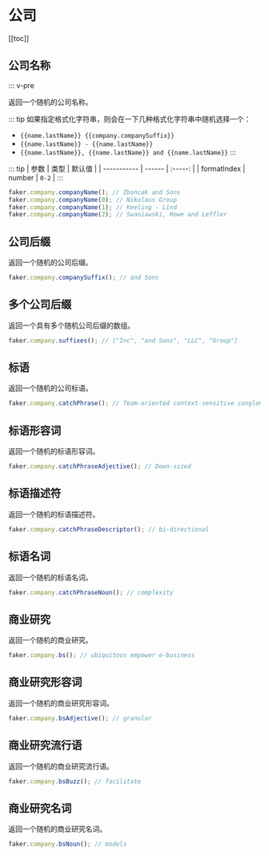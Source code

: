# 公司

[[toc]]

## 公司名称

::: v-pre

返回一个随机的公司名称。

::: tip
如果指定格式化字符串，则会在一下几种格式化字符串中随机选择一个：

- `{{name.lastName}} {{company.companySuffix}}`
- `{{name.lastName}} - {{name.lastName}}`
- `{{name.lastName}}, {{name.lastName}} and {{name.lastName}}`
  :::

::: tip
| 参数 | 类型 | 默认值 |
| ----------- | ------ | :-----: |
| formatIndex | number | `0-2` |
:::

```js
faker.company.companyName(); // Zboncak and Sons
faker.company.companyName(0); // Nikolaus Group
faker.company.companyName(1); // Keeling - Lind
faker.company.companyName(2); // Swaniawski, Howe and Leffler
```

## 公司后缀

返回一个随机的公司后缀。

```js
faker.company.companySuffix(); // and Sons
```

## 多个公司后缀

返回一个具有多个随机公司后缀的数组。

```js
faker.company.suffixes(); // ["Inc", "and Sons", "LLC", "Group"]
```

## 标语

返回一个随机的公司标语。

```js
faker.company.catchPhrase(); // Team-oriented context-sensitive conglomeration
```

## 标语形容词

返回一个随机的标语形容词。

```js
faker.company.catchPhraseAdjective(); // Down-sized
```

## 标语描述符

返回一个随机的标语描述符。

```js
faker.company.catchPhraseDescriptor(); // bi-directional
```

## 标语名词

返回一个随机的标语名词。

```js
faker.company.catchPhraseNoun(); // complexity
```

## 商业研究

返回一个随机的商业研究。

```js
faker.company.bs(); // ubiquitous empower e-business
```

## 商业研究形容词

返回一个随机的商业研究形容词。

```js
faker.company.bsAdjective(); // granular
```

## 商业研究流行语

返回一个随机的商业研究流行语。

```js
faker.company.bsBuzz(); // facilitate
```

## 商业研究名词

返回一个随机的商业研究名词。

```js
faker.company.bsNoun(); // models
```
